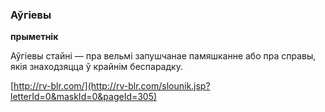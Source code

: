 ### Аўгіевы
**прыметнік**

Аўгіевы стайні — пра вельмі запушчанае памяшканне або пра справы, якія знаходзяцца ў крайнім беспарадку.

<a rel="author">[http://rv-blr.com/](http://rv-blr.com/slounik.jsp?letterId=0&maskId=0&pageId=305)</a>
